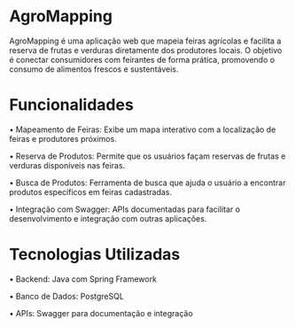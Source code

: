 # AgroMapping

AgroMapping é uma aplicação web que mapeia feiras agrícolas e facilita a reserva de frutas e verduras diretamente dos produtores locais. O objetivo é conectar consumidores com feirantes de forma prática, promovendo o consumo de alimentos frescos e sustentáveis.

# Funcionalidades

• Mapeamento de Feiras: Exibe um mapa interativo com a localização de feiras e produtores próximos.

• Reserva de Produtos: Permite que os usuários façam reservas de frutas e verduras disponíveis nas feiras.

• Busca de Produtos: Ferramenta de busca que ajuda o usuário a encontrar produtos específicos em feiras cadastradas.

• Integração com Swagger: APIs documentadas para facilitar o desenvolvimento e integração com outras aplicações.

# Tecnologias Utilizadas

• Backend: Java com Spring Framework

• Banco de Dados: PostgreSQL

• APIs: Swagger para documentação e integração
